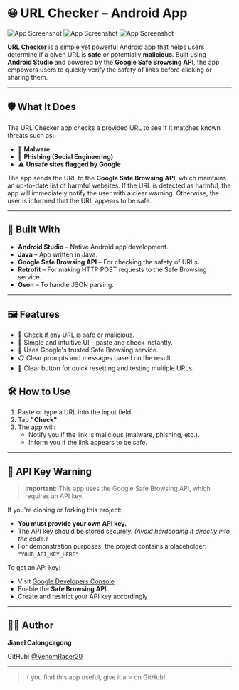# 🌐 URL Checker – Android App

![App Screenshot](ss1.jpg)
![App Screenshot](ss2.jpg)
![App Screenshot](ss3.jpg)

**URL Checker** is a simple yet powerful Android app that helps users determine if a given URL is **safe** or potentially **malicious**. Built using **Android Studio** and powered by the **Google Safe Browsing API**, the app empowers users to quickly verify the safety of links before clicking or sharing them.

---

## 🛡️ What It Does

The URL Checker app checks a provided URL to see if it matches known threats such as:

- 🧪 **Malware**
- 🎣 **Phishing (Social Engineering)**
- ⚠️ **Unsafe sites flagged by Google**

The app sends the URL to the **Google Safe Browsing API**, which maintains an up-to-date list of harmful websites. If the URL is detected as harmful, the app will immediately notify the user with a clear warning. Otherwise, the user is informed that the URL appears to be safe.

---

## 🧰 Built With

- **Android Studio** – Native Android app development.
- **Java** – App written in Java.
- **Google Safe Browsing API** – For checking the safety of URLs.
- **Retrofit** – For making HTTP POST requests to the Safe Browsing service.
- **Gson** – To handle JSON parsing.

---

## 🖼️ Features

- 🔎 Check if any URL is safe or malicious.
- 🧠 Simple and intuitive UI – paste and check instantly.
- 🔐 Uses Google's trusted Safe Browsing service.
- 📋 Clear prompts and messages based on the result.
- 🔄 Clear button for quick resetting and testing multiple URLs.


## 🛠️ How to Use

1. Paste or type a URL into the input field.
2. Tap **"Check"**.
3. The app will:
   - Notify you if the link is malicious (malware, phishing, etc.).
   - Inform you if the link appears to be safe.

---

## 🔐 API Key Warning

> **Important**: This app uses the Google Safe Browsing API, which requires an API key.

If you're cloning or forking this project:

- **You must provide your own API key.**
- The API key should be stored securely. *(Avoid hardcoding it directly into the code.)*
- For demonstration purposes, the project contains a placeholder:  
  `"YOUR_API_KEY_HERE"`

To get an API key:
- Visit [Google Developers Console](https://console.developers.google.com/)
- Enable the **Safe Browsing API**
- Create and restrict your API key accordingly

---

## 🙋‍♂️ Author

**Jianel Calongcagong**  

GitHub: [@VenomRacer20](https://github.com/VenomRacer20)

---



> If you find this app useful, give it a ⭐ on GitHub!
